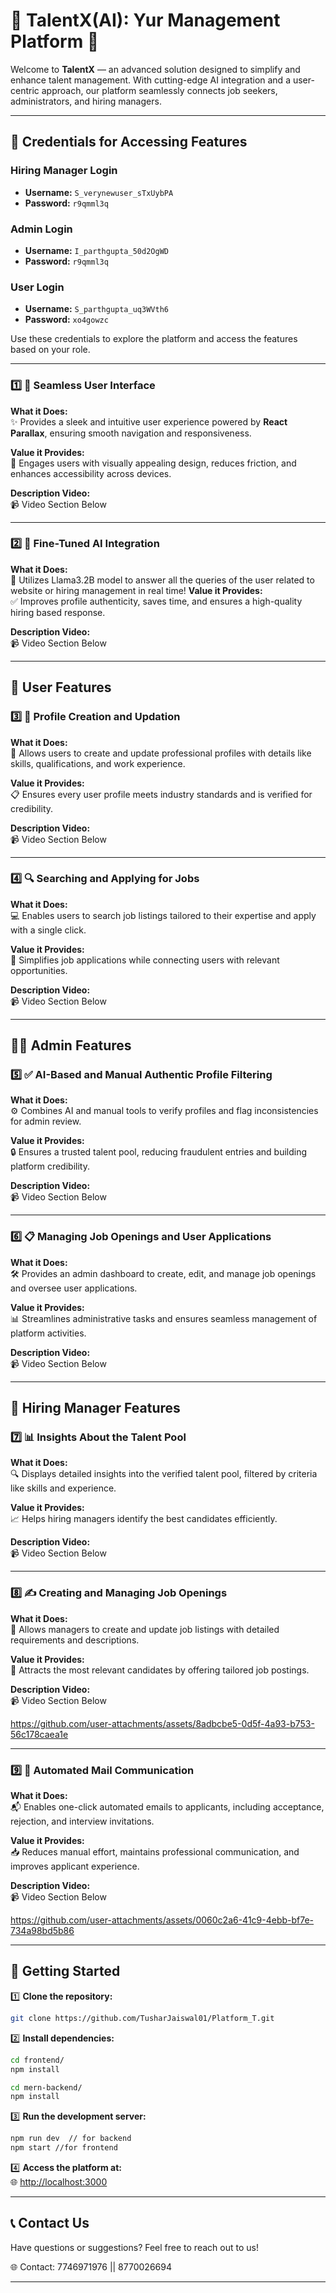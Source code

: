 

# 🌟 **TalentX(AI): Yur Management Platform** 🌟  

Welcome to **TalentX** — an advanced solution designed to simplify and enhance talent management. With cutting-edge AI integration and a user-centric approach, our platform seamlessly connects job seekers, administrators, and hiring managers.  

---

## 🔑 **Credentials for Accessing Features**  

### **Hiring Manager Login**  
- **Username:** `S_verynewuser_sTxUybPA`  
- **Password:** `r9qmml3q`  

### **Admin Login**  
- **Username:** `I_parthgupta_50d2OgWD`  
- **Password:** `r9qmml3q`  

### **User Login**  
- **Username:** `S_parthgupta_uq3WVth6`  
- **Password:** `xo4gowzc`  

Use these credentials to explore the platform and access the features based on your role.  

---

### 1️⃣ **🌌 Seamless User Interface**  
**What it Does:**  
✨ Provides a sleek and intuitive user experience powered by **React Parallax**, ensuring smooth navigation and responsiveness.  

**Value it Provides:**  
🎨 Engages users with visually appealing design, reduces friction, and enhances accessibility across devices.  

**Description Video:**  
📹 Video Section Below  

---

### 2️⃣ **🤖 Fine-Tuned AI Integration**  
**What it Does:**  
🧠 Utilizes Llama3.2B model to answer all the queries of the user related to website or hiring management in real time!
**Value it Provides:**  
✅ Improves profile authenticity, saves time, and ensures a high-quality hiring based response.  

**Description Video:**  
📹 Video Section Below  

---

## 👤 **User Features**  

### 3️⃣ **📝 Profile Creation and Updation**  
**What it Does:**  
💼 Allows users to create and update professional profiles with details like skills, qualifications, and work experience.  

**Value it Provides:**  
📋 Ensures every user profile meets industry standards and is verified for credibility.  

**Description Video:**  
📹 Video Section Below  

---

### 4️⃣ **🔍 Searching and Applying for Jobs**  
**What it Does:**  
💻 Enables users to search job listings tailored to their expertise and apply with a single click.  

**Value it Provides:**  
🔑 Simplifies job applications while connecting users with relevant opportunities.  

**Description Video:**  
📹 Video Section Below  

---

## 👩‍💻 **Admin Features**  

### 5️⃣ **✅ AI-Based and Manual Authentic Profile Filtering**  
**What it Does:**  
⚙️ Combines AI and manual tools to verify profiles and flag inconsistencies for admin review.  

**Value it Provides:**  
🔒 Ensures a trusted talent pool, reducing fraudulent entries and building platform credibility.  

**Description Video:**  
📹 Video Section Below  

---

### 6️⃣ **📋 Managing Job Openings and User Applications**  
**What it Does:**  
🛠️ Provides an admin dashboard to create, edit, and manage job openings and oversee user applications.  

**Value it Provides:**  
📊 Streamlines administrative tasks and ensures seamless management of platform activities.  

**Description Video:**  
📹 Video Section Below  

---

## 👔 **Hiring Manager Features**  

### 7️⃣ **📊 Insights About the Talent Pool**  
**What it Does:**  
🔍 Displays detailed insights into the verified talent pool, filtered by criteria like skills and experience.  

**Value it Provides:**  
📈 Helps hiring managers identify the best candidates efficiently.  

**Description Video:**  
📹 Video Section Below  

---

### 8️⃣ **✍️ Creating and Managing Job Openings**  
**What it Does:**  
📌 Allows managers to create and update job listings with detailed requirements and descriptions.  

**Value it Provides:**  
🎯 Attracts the most relevant candidates by offering tailored job postings.  

**Description Video:**  
📹 Video Section Below  

https://github.com/user-attachments/assets/8adbcbe5-0d5f-4a93-b753-56c178caea1e

---

### 9️⃣ **📧 Automated Mail Communication**  
**What it Does:**  
📬 Enables one-click automated emails to applicants, including acceptance, rejection, and interview invitations.  

**Value it Provides:**  
📥 Reduces manual effort, maintains professional communication, and improves applicant experience.  

**Description Video:**  
📹 Video Section Below  

https://github.com/user-attachments/assets/0060c2a6-41c9-4ebb-bf7e-734a98bd5b86

---

## 📂 **Getting Started**  

1️⃣ **Clone the repository:**  
```bash  
git clone https://github.com/TusharJaiswal01/Platform_T.git  
```  
2️⃣ **Install dependencies:**  
```bash  
cd frontend/
npm install  
```  
```bash  
cd mern-backend/
npm install  
```  
3️⃣ **Run the development server:**  
```bash  
npm run dev  // for backend
npm start //for frontend
```  
4️⃣ **Access the platform at:**  
🌐 [http://localhost:3000](http://localhost:3000)  

---

## 📞 **Contact Us**  
Have questions or suggestions? Feel free to reach out to us!  

🌐 Contact: 7746971976 || 8770026694

---  
